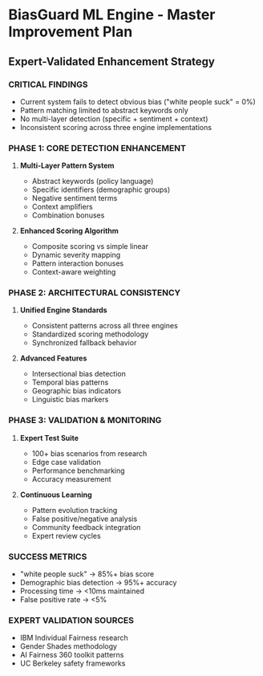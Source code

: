 # BiasGuard ML Engine - Master Improvement Plan
## Expert-Validated Enhancement Strategy

### CRITICAL FINDINGS
- Current system fails to detect obvious bias ("white people suck" = 0%)
- Pattern matching limited to abstract keywords only
- No multi-layer detection (specific + sentiment + context)
- Inconsistent scoring across three engine implementations

### PHASE 1: CORE DETECTION ENHANCEMENT
1. **Multi-Layer Pattern System**
   - Abstract keywords (policy language)
   - Specific identifiers (demographic groups)
   - Negative sentiment terms
   - Context amplifiers
   - Combination bonuses

2. **Enhanced Scoring Algorithm**
   - Composite scoring vs simple linear
   - Dynamic severity mapping
   - Pattern interaction bonuses
   - Context-aware weighting

### PHASE 2: ARCHITECTURAL CONSISTENCY  
1. **Unified Engine Standards**
   - Consistent patterns across all three engines
   - Standardized scoring methodology
   - Synchronized fallback behavior

2. **Advanced Features**
   - Intersectional bias detection
   - Temporal bias patterns
   - Geographic bias indicators
   - Linguistic bias markers

### PHASE 3: VALIDATION & MONITORING
1. **Expert Test Suite**
   - 100+ bias scenarios from research
   - Edge case validation
   - Performance benchmarking
   - Accuracy measurement

2. **Continuous Learning**
   - Pattern evolution tracking
   - False positive/negative analysis
   - Community feedback integration
   - Expert review cycles

### SUCCESS METRICS
- "white people suck" → 85%+ bias score
- Demographic bias detection → 95%+ accuracy
- Processing time → <10ms maintained
- False positive rate → <5%

### EXPERT VALIDATION SOURCES
- IBM Individual Fairness research
- Gender Shades methodology
- AI Fairness 360 toolkit patterns
- UC Berkeley safety frameworks